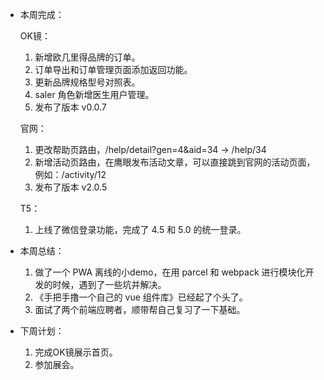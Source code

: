 - 本周完成：

  OK镜：

  1. 新增欧几里得品牌的订单。
  2. 订单导出和订单管理页面添加返回功能。
  3. 更新品牌规格型号对照表。
  4. saler 角色新增医生用户管理。
  5. 发布了版本 v0.0.7

  官网：

  1. 更改帮助页路由，/help/detail?gen=4&aid=34  ->  /help/34
  2. 新增活动页路由，在鹰眼发布活动文章，可以直接跳到官网的活动页面，例如：/activity/12
  3. 发布了版本 v2.0.5

  T5：

  1. 上线了微信登录功能，完成了 4.5 和 5.0 的统一登录。

- 本周总结：

  1. 做了一个 PWA 离线的小demo，在用 parcel 和 webpack 进行模块化开发的时候，遇到了一些坑并解决。
  2. 《手把手撸一个自己的 vue 组件库》已经起了个头了。
  3. 面试了两个前端应聘者，顺带帮自己复习了一下基础。

- 下周计划：

  1. 完成OK镜展示首页。
  2. 参加展会。